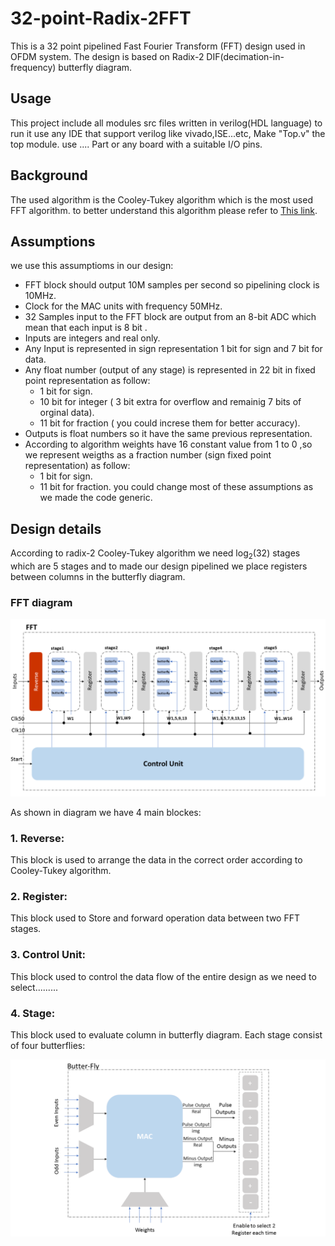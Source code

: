 # 32-point-Radix-2FFT
This is a 32 point pipelined Fast Fourier Transform (FFT) design used in OFDM system. 
The design is based on Radix-2 DIF(decimation-in-frequency) butterfly diagram.

## Usage 
This project include all modules src files written in verilog(HDL language) to run it use any IDE that support verilog like vivado,ISE...etc, Make "Top.v" the top module.
use .... Part or any board with a suitable I/O pins.

## Background
The used algorithm is the Cooley-Tukey algorithm which is the most used FFT algorithm.
to better understand this algorithm please refer to [This link](https://drive.google.com/file/d/1U3t_CRHFbKmovR1XViy5uD87K83ROPB8/view?fbclid=IwAR3BejTsyH2K5CQLWg3risHpfAqPoO7FKlzEzYrO9uKsIp0wusYBYUak7gg). 

## Assumptions
we use this assumptioms in our design:
- FFT block should output 10M samples per second so pipelining clock is 10MHz.
- Clock for the MAC units with frequency 50MHz.
- 32 Samples input to the FFT block are output from an 8-bit ADC which mean that each input is 8 bit .
- Inputs are integers and real only.
- Any Input is represented in sign representation 1 bit for sign and 7 bit for data.
- Any float number (output of any stage) is represented in 22 bit in fixed point representation as follow:
  - 1 bit for sign. 
  - 10 bit for integer ( 3 bit extra for overflow and remainig 7 bits of orginal data).
  - 11 bit for fraction ( you could increse them for better accuracy).
- Outputs is float numbers so it have the same previous representation.
- According to algorithm weights have 16 constant value from 1 to 0 ,so we represent weigths as a fraction number (sign fixed point representation) as follow:
  - 1 bit for sign. 
  - 11 bit for fraction.
you could change most of these assumptions as we made the code generic.

## Design details
According to radix-2 Cooley-Tukey algorithm we need log<sub>2</sub>(32) stages which are 5 stages and to made our design pipelined we place registers between columns in the butterfly diagram.

### FFT diagram
<img src="/FFT%20pic/FFT.png" width="900"/>

As shown in diagram we have 4 main blockes:
### 1. **Reverse:** 
This block is used to arrange the data in the correct order according to Cooley-Tukey algorithm.
### 2. **Register:**<br />
This block used to Store and forward operation data between two FFT stages.
### 3. **Control Unit:**<br />
This block used to control the data flow of the entire design as we need to select.........
### 4. **Stage:**<br />
This block used to evaluate column in butterfly diagram.
Each stage consist of four butterflies:
 
<img src="/FFT%20pic/ButterFly.png" width="900"/>
